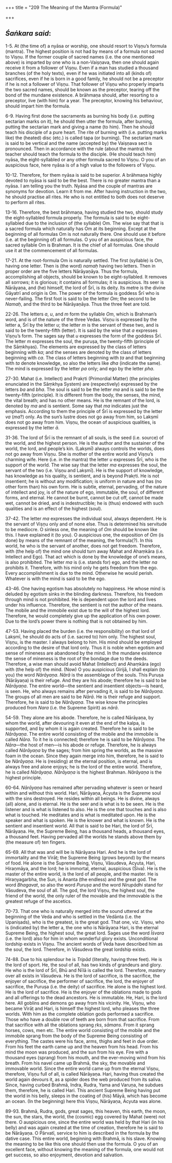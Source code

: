 +++
title = "209 The Meaning of the Mantra (Formula)"

+++
 

## *Śaṅkara said*:

1-5. At (the time of) a nyāsa or worship, one should resort to Viṣṇu’s formula (mantra). The highest position is not had by means of a formula not sacred to Viṣṇu. If the former couple of sacred names (i.e. the one mentioned above) is imparted by one who is a non-Vaiṣṇava, then one should again receive it from a follower of Viṣṇu. Even if a man has studied a thousand branches (of the holy texts), even if he was initiated into all (kinds of) sacrifices, even if he is born in a good family, he should not be a preceptor if he is not a follower of Viṣṇu. That follower of Viṣṇu who properly imparts the two sacred names, should be known as the preceptor, tearing off the bond of the mundane existence. A brāhmaṇa should, after resorting to a preceptor, live (with him) for a year. The preceptor, knowing his behaviour, should impart him the formula.

6-9. Having first done the sacraments as burning his body (i.e. putting sectarian marks on it), he should then utter the formula, after burning, putting the sectarian mark and giving a name (to him). Then he should teach his disciple of a pure heart. The rite of burning with (i.e. putting marks like) the (heated) disc (etc.) is called tapa (or burning). The sectarian mark is said to be vertical and the name (accepted by) the Vaiṣṇava sect is pronounced. Then in accordance with the rule (about the mantra) the teacher should teach the formula to the disciple. (He should teach him) nyāsa, the eight-syllabled or any other formula sacred to Viṣṇu. O you of an auspicious face, here nyāsa is of a high value to the followers of Viṣṇu.

10-12. Therefore, for them nyāsa is said to be superior. A brāhmaṇa highly devoted to nyāsa is said to be the best. There is no greater mantra than a nyāsa. I am telling you the truth. Nyāsa and the couple of mantras are synonyms for devotion. Learn it from me. After having instruction in the two, he should practise all rites. He who is not entitled to both does not deserve to perform all rites.

13-16. Therefore, the best brāhmaṇa, having studied the two, should study the eight-syllabled formula properly. The formula is said to be eight-syllabled due to the inclusion of (the syllable) Om. The wise say that that is a sacred formula which naturally has Om at its beginning. Except at the beginning of all formulas Om is not naturally there. One should use it before (i.e. at the beginning of) all formulas. O you of an auspicious face, the sacred syllable Om is Brahman. It is the chief of all formulas. One should use it at the commencement of all formulas.

17-21. At the root-formula Om is naturally settled. The first (syllable) is Om, having one letter. Then is (the word) *namaḥ* having two letters. Then in proper order are the five letters Nārāyaṇāya. Thus the formula, accomplishing all objects, should be known to be eight-syllabled. It removes all sorrows; it is glorious; it contains all formulas; it is auspicious. Its seer is Nārāyaṇa, and (he) himself, the lord of Śrī, is its deity. Its metre is the divine Gāyatrī and origin is Om. The power of the formula is goddess Śrī who is never-failing. The first foot is said to be the letter *Om*; the second to be *Namaḥ*, and the third to be Nārāyaṇāya. Thus the three feet are told.

22-26. The letters *a*, *u*, and *m* form the syllable *Om*, which is Brahman’s word, and is of the nature of the three Vedas. Viṣṇu is expressed by the letter a, Śrī by the letter *u*; the letter *m* is the servant of these two, and is said to be the twenty-fifth (letter). It is said by the wise that *a* expresses Viṣṇu’s form. The sages say that *u* expresses the form of the goddess Śrī. The letter *m* expresses the soul, the puruṣa, the twenty-fifth (principle of the Sāṃkhyas). The elements are expressed by the class of letters beginning with *ka*; and the senses are denoted by the class of letters beginning with *ca*. The class of letters beginning with *ṭa* and that beginning with *ta* denote knowledge, so also the letters like *dha* (indicate the same). The mind is expressed by the letter *pa* only; and ego by the letter *pha*.

27-30. Mahat (i.e. Intellect) and Prakṛti (Primordial Matter) (the principles enunciated in the Sāṃkhya System) are (respectively) expressed by the letters *ba* and *bha*. The soul is said to be the letter *ma* and is said to be the twenty-fifth (principle). It is different from the body, the senses, the mind, the vital breath; and has no other means. He is the remnant of the lord, is denoted by *ma* and is sentient. Some say that *ma* indicates just the emphasis. According to them the principle of Śrī is expressed by the letter *va* (*ma*?) only. As the sun’s lustre does not go away from him, so Lakṣmī does not go away from him. Viṣṇu, the ocean of auspicious qualities, is expressed by the letter *ā*.

31-36. The lord of Śrī is the remnant of all souls, is the seed (i.e. source) of the world, and the highest person. He is the author and the sustainer of the world, the lord, and people’s kin. (Lakṣmī) always controls the worlds, does not go away from Viṣṇu. She is mother of the entire world and Viṣṇu’s charming wife. Here (i.e. in the mantra) the letter *u* expresses Śrī, who is the support of the world. The wise say that the letter *ma* expresses the soul, the servant of the two (i.e. Viṣṇu and Lakṣmī). He is the support of knowledge, has knowledge as his quality, is sentient, and is beyond Prakṛti. He is not insentient; he is without any modification; is uniform in nature and has (no other form than) his own form. He is subtle, eternal, pervading, of the nature of intellect and joy, is of the nature of ego, immutable, the soul, of different forms, and eternal. He cannot be burnt, cannot be cut off, cannot be made wet, cannot be dried, and is indestructible; he is (thus) endowed with such qualities and is an effect of the highest (soul).

37-42. The letter *ma* expresses the individual soul, always dependent. He is the servant of Viṣṇu only and of none else. Thus is determined his servitude to be mediocre. O sinless one, the meaning of *Om* should be known like this. I have explained it (to you). O auspicious one, the exposition of *Om* (is done) by means of the remnant of the meaning, the formula(?). In this world, he who is the servant of another, does not get freedom. Therefore, with (the help of) the mind one should turn away Mahat and Ahaṃkāra (i.e. Intellect and Ego). That act which is done by the knowledge of one’s means, is also prohibited. The letter *ma* is (i.e. stands for) ego, and the letter *na* prohibits it. Therefore, with his mind only he gets freedom from the ego. Every accomplishment is due to the mind. Otherwise he would perish. Whatever is with the mind is said to be the ego.

43-46. One having egotism has absolutely no happiness. He whose mind is deluded by egotism sinks in the blinding darkness. Therefore, his freedom through mind is not prohibited. He is dependent upon the lord and lives under his influence. Therefore, the sentient is not the author of the means. The mobile and the immobile exist due to the will of the highest lord. Therefore, he would completely give up the application of his own power. Due to the lord’s power there is nothing that is not obtained by him.

47-53. Having placed the burden (i.e. the responsibility) on that lord of Lakṣmī, he should do acts of (i.e. sacred to) him only. The highest soul, Viṣṇu, is the master. I always belong to him. His mind should be employed according to the desire of that lord only. Thus it is noble when egotism and sense of mineness are abandoned by the mind. In the mundane existence the sense of mineness is the root of the bondage due to the deeds. Therefore, a wise man should avoid Mahat (Intellect) and Ahaṃkāra (ego) with (the help of) the mind. (Now) O you auspicious Girijā, I shall explain (to you) the word *Nārāyaṇa*. *Nārā* is the assemblage of the souls. This Puruṣa (Nārāyaṇa) is their refuge. And they are his abode; therefore he is said to be *Nārāyaṇa*. The entire world—the sentient and insentient objects—is heard, is seen. He, who always remains after pervading it, is said to be *Nārāyaṇa*. The groups of all men are said to be *Nārā*. He is their refuge and support. Therefore, he is said to be *Nārāyaṇa*. The wise know the principles produced from *Nara* (i.e. the Supreme Spirit) as *nārā*.

54-59. They alone are his abode. Therefore, he is called Nārāyaṇa, by whom the world, after devouring it even at the end of the kalpa, is supported, and by whom it is again created. Therefore he is said to be *Nārāyaṇa*. The entire world consisting of the mobile and the immobile is called *Nāra*. To it he is connected; therefore he is said to be *Nārāyaṇa*. The *Nāra*—the host of men—is his abode or refuge. Therefore, he is always called *Nārāyaṇa* by the sages; from him spring the worlds, as the massive foam in the ocean. Since they again merge into him, therefore, he is said to be *Nārāyaṇa*. He is (residing) at the eternal position, is eternal, and is always free and alone enjoys; he is the lord of the entire world. Therefore, he is called *Nārāyaṇa*. *Nārāyaṇa* is the highest Brahman. *Nārāyaṇa* is the highest principle.

60-64. *Nārāyaṇa* has remained after pervading whatever is seen or heard within and without this world. Hari, Nārāyaṇa, Acyuta is the Supreme soul with the sins destroyed. He resides within all beings. He is divine, always (all) alone, and is eternal. He is the seer and is what is to be seen. He is the listener and is what is listened to also. He is the one that touches and is also what is touched. He meditates and is what is meditated upon. He is the speaker and what is spoken. He is the knower and what is known. He is the sentient and insentient world. All that is said to be Hari, the lord of Śrī, Nārāyaṇa. He, the Supreme Being, has a thousand heads, a thousand eyes, a thousand feet. Having pervaded all the worlds he stands above them by (the measure of) ten fingers.

65-69. All that was and will be is Nārāyaṇa Hari. And he is the lord of immortality and the Virāṭ; the Supreme Being (grows beyond) by the means of food. He alone is the Supreme Being, Viṣṇu, Vāsudeva, Acyuta, Hari, Hiraṇmāya, and the lord; he is immortal, eternal, auspicious (Śiva). He is the master of the entire world, is the lord of all people, and the master. He is Hiraṇyagarbha, the Sun, is Ananta (the endless) and the great god. The word *Bhagavat*, so also the word *Puruṣa* and the word *Nirupādhi* stand for Vāsudeva, the soul of all. The god, the lord Viṣṇu, the highest soul, the friend of the world, the only ruler of the movable and the immovable is the greatest refuge of the ascetics.

70-73. That one who is naturally merged into the sound uttered at the beginning of the Veda and who is settled in the Vedānta (i.e. the Upaniṣads), who is the greatest, is the great god. That one, viz. Viṣṇu, who is (indicated by) the letter a, the one who is Nārāyaṇa Hari, is the eternal Supreme Being, the highest soul, the great lord. Sages use the word *Īśvara* (i.e. the lord) also for him in whom wonderful glory exists. Unconditional lordship exists in Viṣṇu. The ancient words of Veda have described him as the soul, the lord. Therefore, in Vāsudeva the great lordship exists.

74-88. Due to his splendour he is *Tripād* (literally, having three feet). He is the lord of sport. He, the soul of all, has two kinds of grandeurs and glory. He who is the lord of Śrī, Bhū and Nīlā is called the lord. Therefore, mastery over all exists in Vāsudeva. He is the lord of sacrifice, is the sacrifice, the enjoyer of sacrifice, the performer of sacrifice, the lord, the enjoyer of sacrifice, the Puruṣa (i.e. the deity) of sacrifice. He alone is the highest lord. He is the lord of sacrifice. He is the enjoyer of the oblations made to gods and all offerings to the dead ancestors. He is immutable. He, Hari, is the lord here. All goblins and demons go away from his vicinity. He, Viṣṇu, who became Virāṭ and Hari, is himself the highest lord, who pleases the three worlds. With him as the complete oblation gods performed a sacrifice. Those who have a double row of teeth are born from that sacrifice. From that sacrifice with all the oblations sprang *ṛks*, *sāmans*. From it sprang horses, cows, men etc. The entire world consisting of the mobile and the immobile sprang from the body of the Supreme Being consisting of everything. The castes were his face, arms, thighs and feet in due order. From his feet the earth came up and the heaven from his head. From his mind the moon was produced, and the sun from his eye. Fire with a thousand eyes (sprang) from his mouth, and the ever-moving wind from his breath. From his navel came up Brahmā, the sky, the movable and immovable world. Since the entire world came up from the eternal Viṣṇu, therefore, Viṣṇu full of all, is called Nārāyaṇa. Hari, having thus created the world again devours it, as a spider does the web produced from its saliva. Since, having curbed Brahmā, Indra, Rudra, Yama and Varuṇa, he subdues them, therefore, he is called Hari. This ancient Supreme Being having put the world in his belly, sleeps in the coating of (his) Māyā, which has become an ocean. (In the beginning) here this Viṣṇu, Nārāyaṇa, Acyuta was alone.

89-93. Brahmā, Rudra, gods, great sages, this heaven, this earth, the moon, the sun, the stars, the world, the (cosmic) egg covered by Mahat (were) not there. O auspicious one, since the entire world was held by that Hari (in his belly) and was again created at the time of creation, therefore he is said to be Nārāyaṇa. O Pārvatī, service to him is described in the formula by the dative case. This entire world, beginning with Brahmā, is his slave. Knowing the meaning to be like this one should then use the formula. O you of an excellent face, without knowing the meaning of the formula, one would not get success, so also enjoyment, devotion and salvation.



